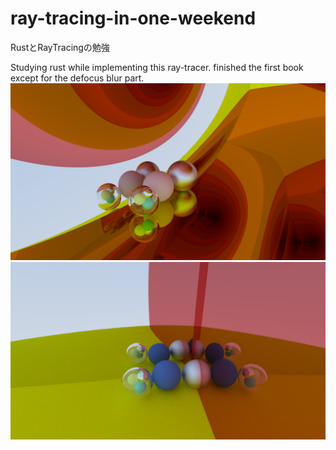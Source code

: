 # ray-tracing-in-one-weekend
RustとRayTracingの勉強

Studying rust while implementing this ray-tracer. finished the first book except for the defocus blur part.
<img alt="cool.png" src="https://github.com/takaOmura/ray-tracing-in-one-weekend/blob/main/vectors/images/cool.png?raw=true" data-hpc="true" class="Box-sc-g0xbh4-0 fzFXnm">
<img alt="duality.jpg" src="https://github.com/takaOmura/ray-tracing-in-one-weekend/blob/main/vectors/images/duality.jpg?raw=true" data-hpc="true" class="Box-sc-g0xbh4-0 fzFXnm">
